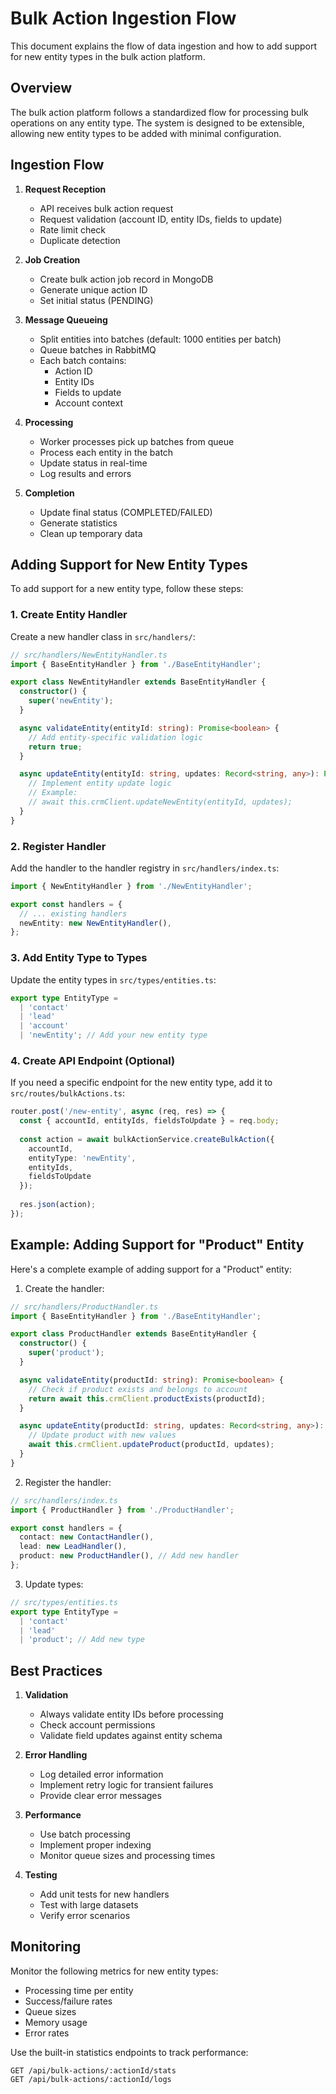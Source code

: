 # Bulk Action Ingestion Flow

This document explains the flow of data ingestion and how to add support for new entity types in the bulk action platform.

## Overview

The bulk action platform follows a standardized flow for processing bulk operations on any entity type. The system is designed to be extensible, allowing new entity types to be added with minimal configuration.

## Ingestion Flow

1. **Request Reception**
   - API receives bulk action request
   - Request validation (account ID, entity IDs, fields to update)
   - Rate limit check
   - Duplicate detection

2. **Job Creation**
   - Create bulk action job record in MongoDB
   - Generate unique action ID
   - Set initial status (PENDING)

3. **Message Queueing**
   - Split entities into batches (default: 1000 entities per batch)
   - Queue batches in RabbitMQ
   - Each batch contains:
     - Action ID
     - Entity IDs
     - Fields to update
     - Account context

4. **Processing**
   - Worker processes pick up batches from queue
   - Process each entity in the batch
   - Update status in real-time
   - Log results and errors

5. **Completion**
   - Update final status (COMPLETED/FAILED)
   - Generate statistics
   - Clean up temporary data

## Adding Support for New Entity Types

To add support for a new entity type, follow these steps:

### 1. Create Entity Handler

Create a new handler class in `src/handlers/`:

```typescript
// src/handlers/NewEntityHandler.ts
import { BaseEntityHandler } from './BaseEntityHandler';

export class NewEntityHandler extends BaseEntityHandler {
  constructor() {
    super('newEntity');
  }

  async validateEntity(entityId: string): Promise<boolean> {
    // Add entity-specific validation logic
    return true;
  }

  async updateEntity(entityId: string, updates: Record<string, any>): Promise<void> {
    // Implement entity update logic
    // Example:
    // await this.crmClient.updateNewEntity(entityId, updates);
  }
}
```

### 2. Register Handler

Add the handler to the handler registry in `src/handlers/index.ts`:

```typescript
import { NewEntityHandler } from './NewEntityHandler';

export const handlers = {
  // ... existing handlers
  newEntity: new NewEntityHandler(),
};
```

### 3. Add Entity Type to Types

Update the entity types in `src/types/entities.ts`:

```typescript
export type EntityType = 
  | 'contact'
  | 'lead'
  | 'account'
  | 'newEntity'; // Add your new entity type
```

### 4. Create API Endpoint (Optional)

If you need a specific endpoint for the new entity type, add it to `src/routes/bulkActions.ts`:

```typescript
router.post('/new-entity', async (req, res) => {
  const { accountId, entityIds, fieldsToUpdate } = req.body;
  
  const action = await bulkActionService.createBulkAction({
    accountId,
    entityType: 'newEntity',
    entityIds,
    fieldsToUpdate
  });
  
  res.json(action);
});
```

## Example: Adding Support for "Product" Entity

Here's a complete example of adding support for a "Product" entity:

1. Create the handler:
```typescript
// src/handlers/ProductHandler.ts
import { BaseEntityHandler } from './BaseEntityHandler';

export class ProductHandler extends BaseEntityHandler {
  constructor() {
    super('product');
  }

  async validateEntity(productId: string): Promise<boolean> {
    // Check if product exists and belongs to account
    return await this.crmClient.productExists(productId);
  }

  async updateEntity(productId: string, updates: Record<string, any>): Promise<void> {
    // Update product with new values
    await this.crmClient.updateProduct(productId, updates);
  }
}
```

2. Register the handler:
```typescript
// src/handlers/index.ts
import { ProductHandler } from './ProductHandler';

export const handlers = {
  contact: new ContactHandler(),
  lead: new LeadHandler(),
  product: new ProductHandler(), // Add new handler
};
```

3. Update types:
```typescript
// src/types/entities.ts
export type EntityType = 
  | 'contact'
  | 'lead'
  | 'product'; // Add new type
```

## Best Practices

1. **Validation**
   - Always validate entity IDs before processing
   - Check account permissions
   - Validate field updates against entity schema

2. **Error Handling**
   - Log detailed error information
   - Implement retry logic for transient failures
   - Provide clear error messages

3. **Performance**
   - Use batch processing
   - Implement proper indexing
   - Monitor queue sizes and processing times

4. **Testing**
   - Add unit tests for new handlers
   - Test with large datasets
   - Verify error scenarios

## Monitoring

Monitor the following metrics for new entity types:
- Processing time per entity
- Success/failure rates
- Queue sizes
- Memory usage
- Error rates

Use the built-in statistics endpoints to track performance:
```
GET /api/bulk-actions/:actionId/stats
GET /api/bulk-actions/:actionId/logs
``` 